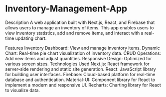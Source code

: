 # Inventory-Management-App
Description
A web application built with Next.js, React, and Firebase that allows users to manage an inventory of items. This app enables users to view inventory statistics, add and remove items, and interact with a real-time updating chart.

Features
Inventory Dashboard: View and manage inventory items.
Dynamic Chart: Real-time pie chart visualization of inventory data.
CRUD Operations: Add new items and adjust quantities.
Responsive Design: Optimized for various screen sizes.
Technologies Used
Next.js: React framework for server-side rendering and static site generation.
React: JavaScript library for building user interfaces.
Firebase: Cloud-based platform for real-time database and authentication.
Material-UI: Component library for React to implement a modern and responsive UI.
Recharts: Charting library for React to visualize data.
